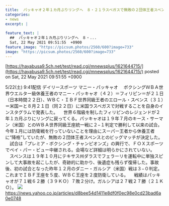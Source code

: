```yaml
---
title:  パッキャオ２年１カ月ぶりリングへ　８・２１ラスベガスで無敗の２団体王者スペンスと対戦  
categories:
- news
excerpt: |
  
feature_text: |
  ##  パッキャオ２年１カ月ぶりリングへ　８・...
  Sat, 22 May 2021 09:51:55  +0900
feature_image: "https://picsum.photos/2560/600?image=733"
image: "https://picsum.photos/2560/600?image=733"
---
```


[https://hayabusa9.5ch.net/test/read.cgi/mnewsplus/1621644715/](https://hayabusa9.5ch.net/test/read.cgi/mnewsplus/1621644715/)
posted on Sat, 22 May 2021 09:51:55  +0900

<!--more-->

5/22(土) 9:41配信 デイリースポーツ マニー・パッキャオ 　ボクシングＷＢＡ世界ウエルター級休養王者のマニー・パッキャオ（４２）＝フィリピン＝が２１日（日本時間２２日）、ＷＢＣ・ＩＢＦ世界同級王者のエロール・スペンス（３１）＝米国＝と８月２１日（同２２日）に米国ラスベガスで対戦することを自身のインスタグラムで発表した。 　世界６階級を制したフィリピンのレジェンドが２年１カ月ぶりにリングに戻ってくる。パッキャオは１９年７月のキース・サーマン（米国）とのＷＢＡ世界同級王座統一戦に２−１判定で勝利して以来の試合。今年１月には防衛戦を行っていないことを理由にスーパー王者から休養王者に“降格”していたが、無敗の２団体王者スペンスとのビッグマッチが決定した。 　試合は「プレミア・ボクシング・チャンピオンズ」の興行で、ＦＯＸスポーツでペイ・パー・ビュー中継される。会場など詳細は明らかにされていない。 　スペンスは１９年１０月にテキサス州ダラスでフェラーリを運転中に単独スピンして大事故を起こしたが、奇跡的に助かり、後遺症も残らず復帰した。事故後、初の試合となった昨年１２月のダニー・ガルシア（米国）戦は３−０判定。これまでＩＢＦ王座を５度、ＷＢＣ王座を２度防衛している。 　戦績はパッキャオが７１戦６２勝（３９ＫＯ）７敗２分け。ガルシアは２７戦２７勝（２１ＫＯ）。 ![](https://amd-pctr.c.yimg.jp/r/iwiz-amd/20210522-00000029-dal-000-3-view.jpg) https://news.yahoo.co.jp/articles/d8bee54d1411e8df0f0ec98e0cd23bad6a0e0748

